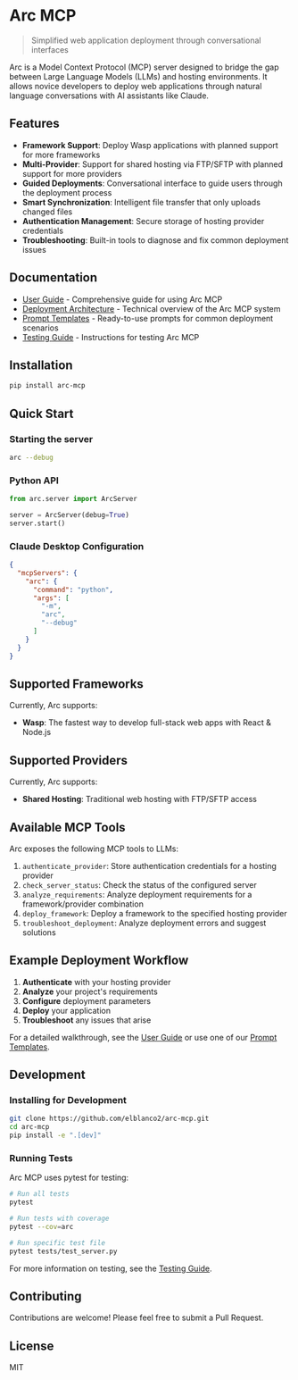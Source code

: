 # Arc MCP

> Simplified web application deployment through conversational interfaces

Arc is a Model Context Protocol (MCP) server designed to bridge the gap between Large Language Models (LLMs) and hosting environments. It allows novice developers to deploy web applications through natural language conversations with AI assistants like Claude.

## Features

- **Framework Support**: Deploy Wasp applications with planned support for more frameworks
- **Multi-Provider**: Support for shared hosting via FTP/SFTP with planned support for more providers
- **Guided Deployments**: Conversational interface to guide users through the deployment process
- **Smart Synchronization**: Intelligent file transfer that only uploads changed files
- **Authentication Management**: Secure storage of hosting provider credentials
- **Troubleshooting**: Built-in tools to diagnose and fix common deployment issues

## Documentation

- [User Guide](docs/USER_GUIDE.md) - Comprehensive guide for using Arc MCP
- [Deployment Architecture](docs/DEPLOYMENT_ARCHITECTURE.md) - Technical overview of the Arc MCP system
- [Prompt Templates](docs/prompts/) - Ready-to-use prompts for common deployment scenarios
- [Testing Guide](docs/TESTING_GUIDE.md) - Instructions for testing Arc MCP

## Installation

```bash
pip install arc-mcp
```

## Quick Start

### Starting the server

```bash
arc --debug
```

### Python API

```python
from arc.server import ArcServer

server = ArcServer(debug=True)
server.start()
```

### Claude Desktop Configuration

```json
{
  "mcpServers": {
    "arc": {
      "command": "python",
      "args": [
        "-m",
        "arc",
        "--debug"
      ]
    }
  }
}
```

## Supported Frameworks

Currently, Arc supports:

- **Wasp**: The fastest way to develop full-stack web apps with React & Node.js

## Supported Providers

Currently, Arc supports:

- **Shared Hosting**: Traditional web hosting with FTP/SFTP access

## Available MCP Tools

Arc exposes the following MCP tools to LLMs:

1. `authenticate_provider`: Store authentication credentials for a hosting provider
2. `check_server_status`: Check the status of the configured server
3. `analyze_requirements`: Analyze deployment requirements for a framework/provider combination
4. `deploy_framework`: Deploy a framework to the specified hosting provider
5. `troubleshoot_deployment`: Analyze deployment errors and suggest solutions

## Example Deployment Workflow

1. **Authenticate** with your hosting provider
2. **Analyze** your project's requirements
3. **Configure** deployment parameters
4. **Deploy** your application
5. **Troubleshoot** any issues that arise

For a detailed walkthrough, see the [User Guide](docs/USER_GUIDE.md) or use one of our [Prompt Templates](docs/prompts/deploy_wasp_to_shared_hosting.md).

## Development

### Installing for Development

```bash
git clone https://github.com/elblanco2/arc-mcp.git
cd arc-mcp
pip install -e ".[dev]"
```

### Running Tests

Arc MCP uses pytest for testing:

```bash
# Run all tests
pytest

# Run tests with coverage
pytest --cov=arc

# Run specific test file
pytest tests/test_server.py
```

For more information on testing, see the [Testing Guide](docs/TESTING_GUIDE.md).

## Contributing

Contributions are welcome! Please feel free to submit a Pull Request.

## License

MIT
